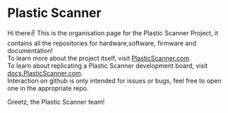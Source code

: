 # Plastic Scanner
Hi there✌️
This is the organisation page for the Plastic Scanner Project, it contains all the repositories for hardware,software, firmware and documentation!  
To learn more about the project itself, visit [PlasticScanner.com](https://plasticscanner.com/).  
To learn about replicating a Plastic Scanner development board, visit [docs.PlasticScanner.com](https://docs.plasticscanner.com/).  
Interaction on github is only intended for issues or bugs, feel free to open one in the appropriate repo.  
  
Greetz, the Plastic Scanner team!
